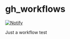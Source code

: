 # gh_workflows

[![Notify](https://github.com/ryzhovau/gh_workflows/actions/workflows/tg_notify.yml/badge.svg)](https://github.com/ryzhovau/gh_workflows/actions/workflows/tg_notify.yml)

Just a workflow test

